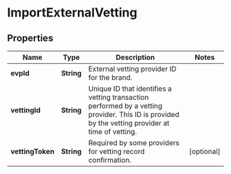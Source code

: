 

# ImportExternalVetting


## Properties

| Name | Type | Description | Notes |
|------------ | ------------- | ------------- | -------------|
|**evpId** | **String** | External vetting provider ID for the brand. |  |
|**vettingId** | **String** | Unique ID that identifies a vetting transaction performed by a vetting provider. This ID is provided by the vetting provider at time of vetting. |  |
|**vettingToken** | **String** | Required by some providers for vetting record confirmation. |  [optional] |



